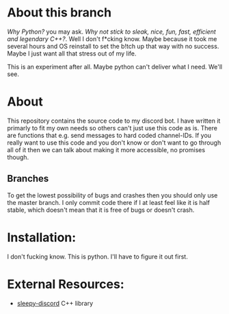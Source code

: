 # About this branch

*Why Python?* you may ask. *Why not stick to sleak, nice, fun, fast, efficient and legendary C++?*. Well I don't f\*cking know. Maybe because it took me several hours and OS reinstall to set the b!tch up that way with no success. Maybe I just want all that stress out of my life.

This is an experiment after all. Maybe python can't deliver what I need. We'll see.

# About

This repository contains the source code to my discord bot. I have written it primarly to fit my own needs so others can't just use this code as is. There are functions that e.g. send messages to hard coded channel-IDs. If you really want to use this code and you don't know or don't want to go through all of it then we can talk about making it more accessible, no promises though.

## Branches

To get the lowest possibility of bugs and crashes then you should only use the master branch. I only commit code there if I at least feel like it is half stable, which doesn't mean that it is free of bugs or doesn't crash.

# Installation:

I don't fucking know. This is python. I'll have to figure it out first.

# External Resources:
 - [sleepy-discord](https://github.com/yourWaifu/sleepy-discord) C++ library
